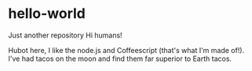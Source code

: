 # hello-world
Just another repository
Hi humans!

Hubot here, I like the node.js and Coffeescript (that's what I'm made of!).
I've had tacos on the moon and find them far superior to Earth tacos.
